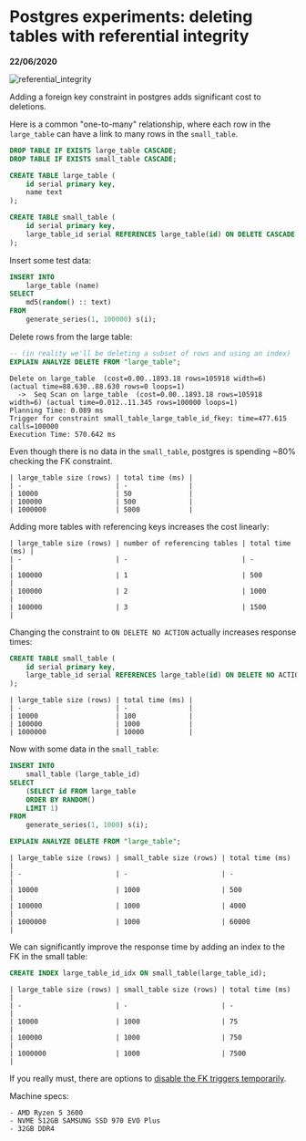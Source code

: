 # Postgres experiments: deleting tables with referential integrity

__22/06/2020__

![referential_integrity](https://imgs.xkcd.com/comics/bag_check.png)

Adding a foreign key constraint in postgres adds significant cost to deletions.

Here is a common "one-to-many" relationship, where each row in the `large_table` can have a link to many rows in the `small_table`.

```sql
DROP TABLE IF EXISTS large_table CASCADE;
DROP TABLE IF EXISTS small_table CASCADE;

CREATE TABLE large_table (
    id serial primary key,
    name text
);

CREATE TABLE small_table (
    id serial primary key,
    large_table_id serial REFERENCES large_table(id) ON DELETE CASCADE
);
```

Insert some test data:
```sql
INSERT INTO
    large_table (name)
SELECT
    md5(random() :: text)
FROM
    generate_series(1, 100000) s(i);
```

Delete rows from the large table:
```sql
-- (in reality we'll be deleting a subset of rows and using an index)
EXPLAIN ANALYZE DELETE FROM "large_table";
```

```
Delete on large_table  (cost=0.00..1893.18 rows=105918 width=6) (actual time=88.630..88.630 rows=0 loops=1)
  ->  Seq Scan on large_table  (cost=0.00..1893.18 rows=105918 width=6) (actual time=0.012..11.345 rows=100000 loops=1)
Planning Time: 0.089 ms
Trigger for constraint small_table_large_table_id_fkey: time=477.615 calls=100000
Execution Time: 570.642 ms
```

Even though there is no data in the `small_table`, postgres is spending ~80% checking the FK constraint.

```
| large_table size (rows) | total time (ms) |
| -                       | -               |
| 10000                   | 50              |
| 100000                  | 500             |
| 1000000                 | 5000            |
```

Adding more tables with referencing keys increases the cost linearly:

```
| large_table size (rows) | number of referencing tables | total time (ms) |
| -                       | -                            | -               |
| 100000                  | 1                            | 500             |
| 100000                  | 2                            | 1000            |
| 100000                  | 3                            | 1500            |
```

Changing the constraint to `ON DELETE NO ACTION` actually increases response times:

```sql
CREATE TABLE small_table (
    id serial primary key,
    large_table_id serial REFERENCES large_table(id) ON DELETE NO ACTION
);
```

```
| large_table size (rows) | total time (ms) |
| -                       | -               |
| 10000                   | 100             |
| 100000                  | 1000            |
| 1000000                 | 10000           |
```

Now with some data in the `small_table`:

```sql
INSERT INTO
    small_table (large_table_id)
SELECT
    (SELECT id FROM large_table
	ORDER BY RANDOM()
	LIMIT 1)
FROM
    generate_series(1, 1000) s(i);

EXPLAIN ANALYZE DELETE FROM "large_table";
```

```
| large_table size (rows) | small_table size (rows) | total time (ms) |
| -                       | -                       | -               |
| 10000                   | 1000                    | 500             |
| 100000                  | 1000                    | 4000            |
| 1000000                 | 1000                    | 60000           |
```

We can significantly improve the response time by adding an index to the FK in the small table:

```sql
CREATE INDEX large_table_id_idx ON small_table(large_table_id);
```

```
| large_table size (rows) | small_table size (rows) | total time (ms) |
| -                       | -                       | -               |
| 10000                   | 1000                    | 75              |
| 100000                  | 1000                    | 750             |
| 1000000                 | 1000                    | 7500            |
```

If you really must, there are options to [disable the FK triggers temporarily](https://stackoverflow.com/questions/62452621/how-to-optimize-deleting-rows-from-a-large-table-which-has-referential-integrity).

Machine specs:

    - AMD Ryzen 5 3600
    - NVME 512GB SAMSUNG SSD 970 EVO Plus
    - 32GB DDR4


